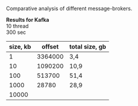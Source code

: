 Comparative analysis of different message-brokers.

**Results for Kafka**  
10 thread  
300 sec  

| size, kb | offset  |total size, gb   |
|----------|---------|---|
| 1        | 3364000 | 3,4  |
| 10       | 1090200 | 10,9  |
| 100      | 513700  | 51,4 |
| 1000     | 28780   | 28,9  |
| 10000    |         |   |
